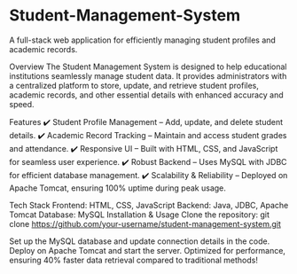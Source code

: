 # Student-Management-System
A full-stack web application for efficiently managing student profiles and academic records.

Overview
The Student Management System is designed to help educational institutions seamlessly manage student data. It provides administrators with a centralized platform to store, update, and retrieve student profiles, academic records, and other essential details with enhanced accuracy and speed.

Features
✔️ Student Profile Management – Add, update, and delete student details.
✔️ Academic Record Tracking – Maintain and access student grades and attendance.
✔️ Responsive UI – Built with HTML, CSS, and JavaScript for seamless user experience.
✔️ Robust Backend – Uses MySQL with JDBC for efficient database management.
✔️ Scalability & Reliability – Deployed on Apache Tomcat, ensuring 100% uptime during peak usage.

Tech Stack
Frontend: HTML, CSS, JavaScript
Backend: Java, JDBC, Apache Tomcat
Database: MySQL
Installation & Usage
Clone the repository: git clone https://github.com/your-username/student-management-system.git

Set up the MySQL database and update connection details in the code.
Deploy on Apache Tomcat and start the server.
Optimized for performance, ensuring 40% faster data retrieval compared to traditional methods!

